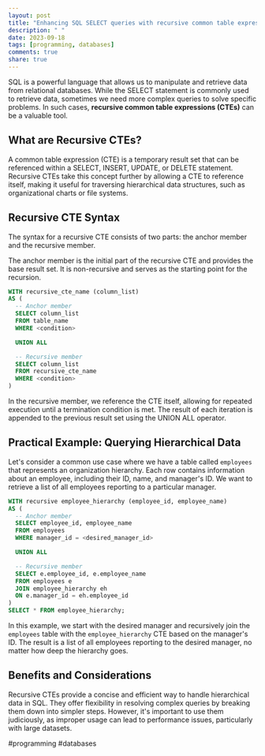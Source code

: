 ```yaml
---
layout: post
title: "Enhancing SQL SELECT queries with recursive common table expressions"
description: " "
date: 2023-09-18
tags: [programming, databases]
comments: true
share: true
---
```


SQL is a powerful language that allows us to manipulate and retrieve data from relational databases. While the SELECT statement is commonly used to retrieve data, sometimes we need more complex queries to solve specific problems. In such cases, **recursive common table expressions (CTEs)** can be a valuable tool.

## What are Recursive CTEs?

A common table expression (CTE) is a temporary result set that can be referenced within a SELECT, INSERT, UPDATE, or DELETE statement. Recursive CTEs take this concept further by allowing a CTE to reference itself, making it useful for traversing hierarchical data structures, such as organizational charts or file systems.

## Recursive CTE Syntax

The syntax for a recursive CTE consists of two parts: the anchor member and the recursive member.

The anchor member is the initial part of the recursive CTE and provides the base result set. It is non-recursive and serves as the starting point for the recursion.

```sql
WITH recursive_cte_name (column_list)
AS (
  -- Anchor member
  SELECT column_list
  FROM table_name
  WHERE <condition>

  UNION ALL

  -- Recursive member
  SELECT column_list
  FROM recursive_cte_name
  WHERE <condition>
)
```

In the recursive member, we reference the CTE itself, allowing for repeated execution until a termination condition is met. The result of each iteration is appended to the previous result set using the UNION ALL operator.

## Practical Example: Querying Hierarchical Data

Let's consider a common use case where we have a table called `employees` that represents an organization hierarchy. Each row contains information about an employee, including their ID, name, and manager's ID. We want to retrieve a list of all employees reporting to a particular manager.

```sql
WITH recursive employee_hierarchy (employee_id, employee_name)
AS (
  -- Anchor member
  SELECT employee_id, employee_name
  FROM employees
  WHERE manager_id = <desired_manager_id>

  UNION ALL

  -- Recursive member
  SELECT e.employee_id, e.employee_name
  FROM employees e
  JOIN employee_hierarchy eh
  ON e.manager_id = eh.employee_id
)
SELECT * FROM employee_hierarchy;
```

In this example, we start with the desired manager and recursively join the `employees` table with the `employee_hierarchy` CTE based on the manager's ID. The result is a list of all employees reporting to the desired manager, no matter how deep the hierarchy goes.

## Benefits and Considerations

Recursive CTEs provide a concise and efficient way to handle hierarchical data in SQL. They offer flexibility in resolving complex queries by breaking them down into simpler steps. However, it's important to use them judiciously, as improper usage can lead to performance issues, particularly with large datasets.

#programming #databases
